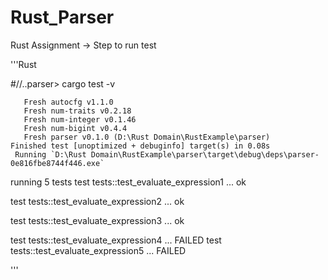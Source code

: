 # Rust_Parser
Rust Assignment -> Step to run test


'''Rust

#//..parser> cargo test -v   


       Fresh autocfg v1.1.0
       Fresh num-traits v0.2.18
       Fresh num-integer v0.1.46
       Fresh num-bigint v0.4.4
       Fresh parser v0.1.0 (D:\Rust Domain\RustExample\parser)
    Finished test [unoptimized + debuginfo] target(s) in 0.08s
     Running `D:\Rust Domain\RustExample\parser\target\debug\deps\parser-0e816fbe8744f446.exe`

running 5 tests
test tests::test_evaluate_expression1 ... ok

test tests::test_evaluate_expression2 ... ok

test tests::test_evaluate_expression3 ... ok

test tests::test_evaluate_expression4 ... FAILED
test tests::test_evaluate_expression5 ... FAILED

'''
